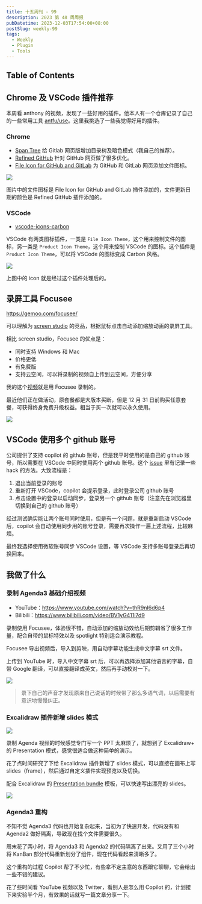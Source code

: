 ```yaml
---
title: 十五周刊 - 99
description: 2023 第 48 周周报
pubDatetime: 2023-12-03T17:54:00+08:00
postSlug: weekly-99
tags:
  - Weekly
  - Plugin
  - Tools
---
```


## Table of Contents

## Chrome 及 VSCode 插件推荐

本周看 anthony 的视频，发现了一些好用的插件。他本人有一个仓库记录了自己的一些常用工具 [antfu/use](https://github.com/antfu/use)。这里我挑选了一些我觉得好用的插件。

### Chrome

- [Span Tree](https://chromewebstore.google.com/detail/gcjikeldobhnaglcoaejmdlmbienoocg) 给 Gitlab 网页版增加目录树及暗色模式（我自己的推荐）。
- [Refined GitHub](https://chromewebstore.google.com/detail/refined-github/hlepfoohegkhhmjieoechaddaejaokhf) 针对 GitHub 网页做了很多优化。
- [File Icon for GitHub and GitLab](https://chromewebstore.google.com/detail/file-icons-for-github-and/ficfmibkjjnpogdcfhfokmihanoldbfe) 为 GitHub 和 GitLab 网页添加文件图标。

![](https://pocket.haydenhayden.com/blog/202312031802796.png?x-oss-process=image/resize,w_1000,m_lfit)

图片中的文件图标是 File Icon for GitHub and GitLab 插件添加的，文件更新日期的颜色是 Refined GitHub 插件添加的。

### VSCode

- [vscode-icons-carbon](https://github.com/antfu/vscode-icons-carbon)

VSCode 有两类图标插件，一类是 `File Icon Theme`，这个用来控制文件的图标，另一类是 `Product Icon Theme`，这个用来控制 VSCode 的图标。这个插件是 `Product Icon Theme`，可以将 VSCode 的图标变成 Carbon 风格。

![](https://pocket.haydenhayden.com/blog/202312031808774.png?x-oss-process=image/resize,w_1000,m_lfit)

上图中的 icon 就是经过这个插件处理后的。

## 录屏工具 Focusee

https://gemoo.com/focusee/

可以理解为 [screen studio](https://www.screen.studio/) 的竞品，根据鼠标点击自动添加缩放动画的录屏工具。

相比 screen studio，Focusee 的优点是：

- 同时支持 Windows 和 Mac
- 价格更低
- 有免费版
- 支持云空间，可以将录制的视频自上传到云空间，方便分享

我的这个[视频](https://www.bilibili.com/video/BV1yG411i7d9)就是用 Focusee 录制的。

最近他们正在做活动，原套餐都是大版本买断，但是 12 月 31 日前购买任意套餐，可获得终身免费升级权益。相当于买一次就可以永久使用。

![](https://pocket.haydenhayden.com/blog/202312031925268.png?x-oss-process=image/resize,w_1000,m_lfit)

## VSCode 使用多个 github 账号

公司提供了支持 copilot 的 github 账号，但是我平时使用的是自己的 github 账号，所以需要在 VSCode 中同时使用两个 github 账号。这个 [issue](https://github.com/microsoft/vscode/issues/127967) 里有记录一些 hack 的方法。大致流程是：

1. 退出当前登录的账号
2. 重新打开 VSCode，copilot 会提示登录，此时登录公司 github 账号
3. 点击设置中的登录以启动同步，登录另一个 github 账号（注意先在浏览器里切换到自己的 github 账号）

经过测试确实能让两个账号同时使用，但是有一个问题，就是重新启动 VSCode 后，copilot 会自动使用同步用的账号登录，需要再次操作一遍上述流程，比较麻烦。

最终我选择使用微软账号同步 VSCode 设置，等 VSCode 支持多账号登录后再切换回来。

## 我做了什么

### 录制 Agenda3 基础介绍视频

- YouTube：https://www.youtube.com/watch?v=thR9nI6d6p4
- Bilibili：https://www.bilibili.com/video/BV1yG411i7d9

录制使用 Focusee，体验很不错，自动添加的缩放动效给后期剪辑省了很多工作量，配合自带的鼠标特效以及 spotlight 特别适合演示教程。

Focusee 导出视频后，导入到剪映，用自动字幕功能生成中文字幕 srt 文件。

上传到 YouTube 时，导入中文字幕 srt 后，可以再选择添加其他语言的字幕，自带 Google 翻译，可以直接翻译成英文，然后再手动校对一下。

![](https://pocket.haydenhayden.com/blog/202312031949577.png?x-oss-process=image/resize,w_1000,m_lfit)

> 录下自己的声音才发现原来自己说话的时候带了那么多语气词，以后需要有意识地慢慢纠正。

### Excalidraw 插件新增 slides 模式

![](https://pocket.haydenhayden.com/blog/202312031953019.gif)

录制 Agenda 视频的时候感觉专门写一个 PPT 太麻烦了，就想到了 Excalidraw+ 的 Presentation 模式，感觉很适合做这种简单的演示。

花了点时间研究了下给 Excalidraw 插件新增了 slides 模式，可以直接在画布上写 slides（frame），然后通过自定义插件实现预览以及切换。

配合 Excalidraw 的 [Presentation bundle](https://libraries.excalidraw.com/?theme=light&sort=default) 模板，可以快速写出漂亮的 slides。

![](https://pocket.haydenhayden.com/blog/202312032001693.png?x-oss-process=image/resize,w_1000,m_lfit)

### Agenda3 重构

不知不觉 Agenda3 代码也开始复杂起来，当初为了快速开发，代码没有和 Agenda2 做好隔离，导致现在找个文件需要很久。

周末花了两小时，将 Agenda3 和 Agenda2 的代码隔离了出来。又用了三个小时将 KanBan 部分代码重新划分了组件，现在代码看起来清晰多了。

这个重构的过程 Copilot 帮了不少忙，有些拿不定主意的东西跟它聊聊，它会给出一些不错的建议。

花了些时间看 YouTube 视频以及 Twitter，看别人是怎么用 Copilot 的，计划接下来实验半个月，有效果的话就写一篇文章分享一下。
